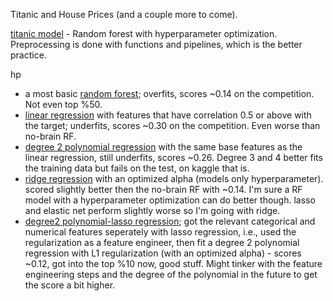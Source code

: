 Titanic and House Prices (and a couple more to come).

[titanic model](https://github.com/carbasemin/kaggle_noob/blob/main/titanic/titanic.py) - Random forest with hyperparameter optimization. Preprocessing is done with functions and pipelines, which is the better practice.

hp
  - a most basic [random forest](https://github.com/carbasemin/kaggle_noob/blob/main/hp/model_basicRF.py); overfits, scores ~0.14 on the competition. Not even top %50.
  - [linear regression](https://github.com/carbasemin/kaggle_noob/blob/main/hp/model_lr.py) with features that have correlation 0.5 or above with the target; underfits, scores ~0.30 on the competition. Even worse than no-brain RF.
  - [degree 2 polynomial regression](https://github.com/carbasemin/kaggle_noob/blob/main/hp/model_polyR.py) with the same base features as the linear regression, still underfits, scores ~0.26. Degree 3 and 4 better fits the training data but fails on the test, on kaggle that is. 
  - [ridge regression](https://github.com/carbasemin/kaggle_noob/blob/main/hp/model_ridge.py) with an optimized alpha (models only hyperparameter). scored slightly better then the no-brain RF with ~0.14. I'm sure a RF model with a hyperparameter optimization can do better though. lasso and elastic net perform slightly worse so I'm going with ridge.
  - [degree2 polynomial-lasso regression](https://github.com/carbasemin/kaggle_noob/blob/main/hp/model_ridge.py); got the relevant categorical and numerical features seperately with lasso regression, i.e., used the regularization as a feature engineer, then fit a degree 2 polynomial regression with L1 regularization (with an optimized alpha) - scores ~0.12, got into the top %10 now, good stuff. Might tinker with the feature engineering steps and the degree of the polynomial in the future to get the score a bit higher.